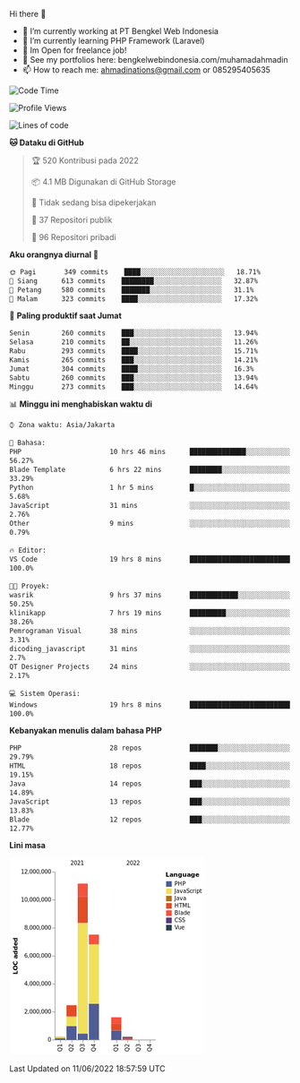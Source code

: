 Hi there 👋

- 🔭 I’m currently working at PT Bengkel Web Indonesia
- 🌱 I’m currently learning PHP Framework (Laravel)
- 📂 Im Open for freelance job!
- 🧷 See my portfolios here: bengkelwebindonesia.com/muhamadahmadin
- 📫 How to reach me: ahmadinations@gmail.com or 085295405635


<!--START_SECTION:waka-->
![Code Time](http://img.shields.io/badge/Code%20Time-0%20secs-blue)

![Profile Views](http://img.shields.io/badge/Profil%20dilihat-0-blue)

![Lines of code](https://img.shields.io/badge/Sejak%20Hello%20World%20aku%20telah%20menulis-23%20Million%20baris%20kode-blue)

**🐱 Dataku di GitHub** 

> 🏆 520 Kontribusi pada 2022
 > 
> 📦 4.1 MB Digunakan di GitHub Storage 
 > 
> 🚫 Tidak sedang bisa dipekerjakan
 > 
> 📜 37 Repositori publik 
 > 
> 🔑 96 Repositori pribadi  
 > 
**Aku orangnya diurnal 🐤** 

```text
🌞 Pagi       349 commits    ████░░░░░░░░░░░░░░░░░░░░░   18.71% 
🌆 Siang      613 commits    ████████░░░░░░░░░░░░░░░░░   32.87% 
🌃 Petang     580 commits    ███████░░░░░░░░░░░░░░░░░░   31.1% 
🌙 Malam      323 commits    ████░░░░░░░░░░░░░░░░░░░░░   17.32%

```
📅 **Paling produktif saat Jumat** 

```text
Senin        260 commits    ███░░░░░░░░░░░░░░░░░░░░░░   13.94% 
Selasa       210 commits    ██░░░░░░░░░░░░░░░░░░░░░░░   11.26% 
Rabu         293 commits    ████░░░░░░░░░░░░░░░░░░░░░   15.71% 
Kamis        265 commits    ███░░░░░░░░░░░░░░░░░░░░░░   14.21% 
Jumat        304 commits    ████░░░░░░░░░░░░░░░░░░░░░   16.3% 
Sabtu        260 commits    ███░░░░░░░░░░░░░░░░░░░░░░   13.94% 
Minggu       273 commits    ███░░░░░░░░░░░░░░░░░░░░░░   14.64%

```


📊 **Minggu ini menghabiskan waktu di** 

```text
⌚︎ Zona waktu: Asia/Jakarta

💬 Bahasa: 
PHP                      10 hrs 46 mins      ██████████████░░░░░░░░░░░   56.27% 
Blade Template           6 hrs 22 mins       ████████░░░░░░░░░░░░░░░░░   33.29% 
Python                   1 hr 5 mins         █░░░░░░░░░░░░░░░░░░░░░░░░   5.68% 
JavaScript               31 mins             ░░░░░░░░░░░░░░░░░░░░░░░░░   2.76% 
Other                    9 mins              ░░░░░░░░░░░░░░░░░░░░░░░░░   0.79%

🔥 Editor: 
VS Code                  19 hrs 8 mins       █████████████████████████   100.0%

🐱‍💻 Proyek: 
wasrik                   9 hrs 37 mins       ████████████░░░░░░░░░░░░░   50.25% 
klinikapp                7 hrs 19 mins       █████████░░░░░░░░░░░░░░░░   38.26% 
Pemrograman Visual       38 mins             ░░░░░░░░░░░░░░░░░░░░░░░░░   3.31% 
dicoding_javascript      31 mins             ░░░░░░░░░░░░░░░░░░░░░░░░░   2.7% 
QT Designer Projects     24 mins             ░░░░░░░░░░░░░░░░░░░░░░░░░   2.17%

💻 Sistem Operasi: 
Windows                  19 hrs 8 mins       █████████████████████████   100.0%

```

**Kebanyakan menulis dalam bahasa PHP** 

```text
PHP                      28 repos            ███████░░░░░░░░░░░░░░░░░░   29.79% 
HTML                     18 repos            ████░░░░░░░░░░░░░░░░░░░░░   19.15% 
Java                     14 repos            ███░░░░░░░░░░░░░░░░░░░░░░   14.89% 
JavaScript               13 repos            ███░░░░░░░░░░░░░░░░░░░░░░   13.83% 
Blade                    12 repos            ███░░░░░░░░░░░░░░░░░░░░░░   12.77%

```


**Lini masa**

![Chart not found](https://raw.githubusercontent.com/MuhamadAhmadin/MuhamadAhmadin/master/charts/bar_graph.png) 


 Last Updated on 11/06/2022 18:57:59 UTC
<!--END_SECTION:waka-->
